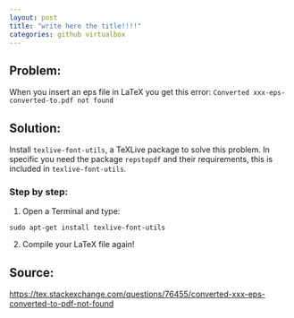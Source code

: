 ```yaml
---
layout: post
title: "write here the title!!!!"
categories: github virtualbox
---
```


## Problem: 

When you insert an eps file in LaTeX you get this error:
`Converted xxx-eps-converted-to.pdf not found`

## Solution:
Install `texlive-font-utils`, a TeXLive package to solve this problem. In specific you need the  package `repstopdf` and their requirements, this is included in `texlive-font-utils`.


### Step by step:

1. Open a Terminal and type:

```
sudo apt-get install texlive-font-utils
```

2. Compile your LaTeX file again!


## Source:

<https://tex.stackexchange.com/questions/76455/converted-xxx-eps-converted-to-pdf-not-found>